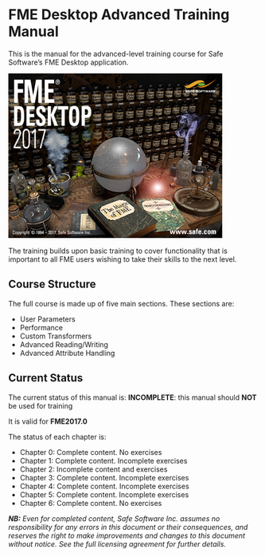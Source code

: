 # FME Desktop Advanced Training Manual #

This is the manual for the advanced-level training course for Safe Software’s FME Desktop application.

<!--This file duplicates a little of the content to follow, but is added here because the content of this file is used for the landing page on GitBook-->

![](./DesktopAdvanced0Introduction/Images/Img0.000.FMEAboutScreen.png)

The training builds upon basic training to cover functionality that is important to all FME users wishing to take their skills to the next level.

## Course Structure ##

The full course is made up of five main sections. These sections are:

- User Parameters
- Performance
- Custom Transformers
- Advanced Reading/Writing
- Advanced Attribute Handling

## Current Status ##

The current status of this manual is: **INCOMPLETE**: this manual should **NOT** be used for training

It is valid for **FME2017.0**

The status of each chapter is:

- Chapter 0: Complete content. No exercises
- Chapter 1: Complete content. Incomplete exercises
- Chapter 2: Incomplete content and exercises
- Chapter 3: Complete content. Incomplete exercises
- Chapter 4: Complete content. Incomplete exercises
- Chapter 5: Complete content. Incomplete exercises
- Chapter 6: Complete content. No exercises
 
***NB:*** *Even for completed content, Safe Software Inc. assumes no responsibility for any errors in this document or their consequences, and reserves the right to make improvements and changes to this document without notice. See the full licensing agreement for further details.*
